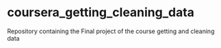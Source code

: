 # coursera_getting_cleaning_data
Repository containing the Final project of the course getting and cleaning data
